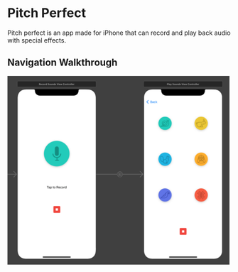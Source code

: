 # Pitch Perfect

Pitch perfect is an app made for iPhone that can record and play back audio with special effects. 

## Navigation Walkthrough

<img src='https://github.com/dcond007/PitchPerfect/blob/main/Navigation%20View.png' title='Navigation' width='500'  />
